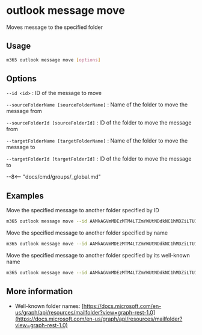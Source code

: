 # outlook message move

Moves message to the specified folder

## Usage

```sh
m365 outlook message move [options]
```

## Options

`--id <id>`
: ID of the message to move

`--sourceFolderName [sourceFolderName]`
: Name of the folder to move the message from

`--sourceFolderId [sourceFolderId]`
: ID of the folder to move the message from

`--targetFolderName [targetFolderName]`
: Name of the folder to move the message to

`--targetFolderId [targetFolderId]`
: ID of the folder to move the message to

--8<-- "docs/cmd/groups/_global.md"

## Examples

Move the specified message to another folder specified by ID

```sh
m365 outlook message move --id AAMkAGVmMDEzMTM4LTZmYWUtNDdkNC1hMDZiLTU1OGY5OTZhYmY4OABGAAAAAAAiQ8W967B7TKBjgx9rVEURBwAiIsqMbYjsT5e-T7KzowPTAAAAAAEMAAAiIsqMbYjsT5e-T7KzowPTAALdyzhHAAA= --sourceFolderId AAMkAGVmMDEzMTM4LTZmYWUtNDdkNC1hMDZiLTU1OGY5OTZhYmY4OAAuAAAAAAAiQ8W967B7TKBjgx9rVEURAQAiIsqMbYjsT5e-T7KzowPTAAAAAAEKAAA= --targetFolderId AAMkAGVmMDEzMTM4LTZmYWUtNDdkNC1hMDZiLTU1OGY5OTZhYmY4OAAuAAAAAAAiQ8W967B7TKBjgx9rVEURAQAiIsqMbYjsT5e-T7KzowPTAAAeUO-fAAA=
```

Move the specified message to another folder specified by name

```sh
m365 outlook message move --id AAMkAGVmMDEzMTM4LTZmYWUtNDdkNC1hMDZiLTU1OGY5OTZhYmY4OABGAAAAAAAiQ8W967B7TKBjgx9rVEURBwAiIsqMbYjsT5e-T7KzowPTAAAAAAEMAAAiIsqMbYjsT5e-T7KzowPTAALdyzhHAAA= --sourceFolderName Inbox --targetFolderName "Project X"
```

Move the specified message to another folder specified by its well-known
name

```sh
m365 outlook message move --id AAMkAGVmMDEzMTM4LTZmYWUtNDdkNC1hMDZiLTU1OGY5OTZhYmY4OABGAAAAAAAiQ8W967B7TKBjgx9rVEURBwAiIsqMbYjsT5e-T7KzowPTAAAAAAEMAAAiIsqMbYjsT5e-T7KzowPTAALdyzhHAAA= --sourceFolderName inbox --targetFolderName archive
```

## More information

- Well-known folder names: [https://docs.microsoft.com/en-us/graph/api/resources/mailfolder?view=graph-rest-1.0](https://docs.microsoft.com/en-us/graph/api/resources/mailfolder?view=graph-rest-1.0)
